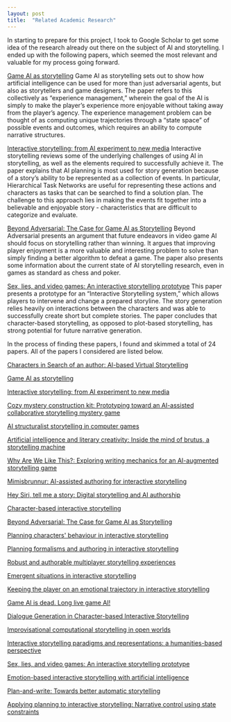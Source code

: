 ```yaml
---
layout: post
title:  "Related Academic Research"
---
```


In starting to prepare for this project, I took to Google Scholar to get some idea of the research already out there on the subject of AI and storytelling. I ended up with the following papers, which seemed the most relevant and valuable for my process going forward.

<a href="https://link.springer.com/chapter/10.1007/978-1-4419-8188-2_6">Game AI as storytelling</a>
Game AI as storytelling sets out to show how artificial intelligence can be used for more than just adversarial agents, but also as storytellers and game designers. The paper refers to this collectively as “experience management,” wherein the goal of the AI is simply to make the player’s experience more enjoyable without taking away from the player’s agency. The experience management problem can be thought of as computing unique trajectories through a “state space” of possible events and outcomes, which requires an ability to compute narrative structures.

<a href="https://www.researchgate.net/profile/Marc_Cavazza/publication/220851669_Interactive_storytelling_from_AI_experiment_to_new_media/links/580f3d0308aef2ef97afbf4b/Interactive-storytelling-from-AI-experiment-to-new-media.pdf">Interactive storytelling: from AI experiment to new media</a>
Interactive storytelling reviews some of the underlying challenges of using AI in storytelling, as well as the elements required to successfully achieve it. The paper explains that AI planning is most used for story generation because of a story’s ability to be represented as a collection of events. In particular, Hierarchical Task Networks are useful for representing these actions and characters as tasks that can be searched to find a solution plan. The challenge to this approach lies in making the events fit together into a believable and enjoyable story - characteristics that are difficult to categorize and evaluate.

<a href="https://www.csc.ncsu.edu/faculty/robertsd/csc591f10/readings/roberts-2009.pdf">Beyond Adversarial: The Case for Game AI as Storytelling</a>
Beyond Adversarial presents an argument that future endeavors in video game AI should focus on storytelling rather than winning. It argues that improving player enjoyment is a more valuable and interesting problem to solve than simply finding a better algorithm to defeat a game. The paper also presents some information about the current state of AI storytelling research, even in games as standard as chess and poker. 

<a href="https://www.aaai.org/Papers/Symposia/Spring/2002/SS-02-01/SS02-01-003.pdf">Sex, lies, and video games: An interactive storytelling prototype</a>
This paper presents a prototype for an “Interactive Storytelling system,” which allows players to intervene and change a prepared storyline. The story generation relies heavily on interactions between the characters and was able to successfully create short but complete stories. The paper concludes that character-based storytelling, as opposed to plot-based storytelling, has strong potential for future narrative generation.

In the process of finding these papers, I found and skimmed a total of 24 papers. All of the papers I considered are listed below.
 
<a href="https://link.springer.com/chapter/10.1007/3-540-45420-9_16">Characters in Search of an author: AI-based Virtual Storytelling</a>

<a href="https://link.springer.com/chapter/10.1007/978-1-4419-8188-2_6">Game AI as storytelling</a>

<a href="https://www.researchgate.net/profile/Marc_Cavazza/publication/220851669_Interactive_storytelling_from_AI_experiment_to_new_media/links/580f3d0308aef2ef97afbf4b/Interactive-storytelling-from-AI-experiment-to-new-media.pdf">Interactive storytelling: from AI experiment to new media</a>

<a href="https://dl.acm.org/doi/abs/10.1145/3337722.3341853?casa_token=JV9PoTP9uvMAAAAA:GAF1EsyVlaq6LiwBUv0pFh99bvWsxcHC_xi5rXS53FNzdXx65koKOtcNYSjvy6q3FIzNB0YNphZx7w">Cozy mystery construction kit: Prototyping toward an AI-assisted collaborative storytelling mystery game</a>

<a href="http://www.carolinebrooks.org/002-Notes/Research%20Template%20-%20AI%20Structuralist%20Storytelling%20in%20Computer%20Games%20by%20Fairclough%20&%20Cunningham%202004%20copy.pdf">AI structuralist storytelling in computer games</a>

<a href="https://books.google.com/books?hl=en&lr=&id=BDJ5AgAAQBAJ&oi=fnd&pg=PP1&dq=ai+storytelling&ots=yJHY8XTV9Y&sig=7IBrtPWYizrfE0YAl57QODQsc_Q">Artificial intelligence and literary creativity: Inside the mind of brutus, a storytelling machine</a>

<a href="https://stars.library.ucf.edu/elo2020/asynchronous/proceedingspapers/10/">Why Are We Like This?: Exploring writing mechanics for an AI-augmented storytelling game</a>

<a href="https://ojs.aaai.org/index.php/AIIDE/article/view/13046">Mimisbrunnur: AI-assisted authoring for interactive storytelling</a>

<a href="https://journals.sagepub.com/doi/abs/10.1177/1354856520913866?casa_token=4fr9KtGQpkIAAAAA:M1n7jkN2FtV7xc1UtQsNubzrvqfa4GaypePGirfgKnhrrb5yaayAluMaDYfLeQX4FwNLKZnzDI7M0Q">Hey Siri, tell me a story: Digital storytelling and AI authorship</a>

<a href="https://ieeexplore.ieee.org/abstract/document/1024747/?casa_token=8XFTzsunwA0AAAAA:vdeBg1YAyVt0APl6HQmQsM9f0-qfiTz8g40iGXCVCHeRbwSNZBcxDwj6v9Ua8xhZf45DZwoGNn8">Character-based interactive storytelling</a>

<a href="https://www.csc.ncsu.edu/faculty/robertsd/csc591f10/readings/roberts-2009.pdf">Beyond Adversarial: The Case for Game AI as Storytelling</a>

<a href="https://onlinelibrary.wiley.com/doi/abs/10.1002/vis.285?casa_token=8NZXbm_zstcAAAAA:qdrpcNgXUutWJruxZLU3B_CPtGvQ6k-gs4TD3jtSElB1CrJRmek2nnkMXgTRMbnuk58sn4BJdgGXyFdE">Planning characters' behaviour in interactive storytelling</a>

<a href="https://research.tees.ac.uk/ws/files/6493904/116374.pdf">Planning formalisms and authoring in interactive storytelling</a>

<a href="https://ojs.aaai.org/index.php/AIIDE/article/view/12450">Robust and authorable multiplayer storytelling experiences</a>

<a href="https://dl.acm.org/doi/abs/10.1145/508791.509003?casa_token=gP7ArBNFh6IAAAAA:sJuAPlHOZAEhPuybJbqhy74_7skYU-p9OnieyIelziwpDJnB8wqpvV2XSU8RRRdKDGRYbHAchtGhVQ">Emergent situations in interactive storytelling</a>

<a href="https://ojs.aaai.org/index.php/AIIDE/article/view/12783">Keeping the player on an emotional trajectory in interactive storytelling</a>

<a href="https://ieeexplore.ieee.org/abstract/document/4078949/?casa_token=uN-I_-hTcpMAAAAA:0imPTi4l2rVQ55rCYuWbP_LUccxpoenZqeoAsb-IUeZ44mFNakH4wo3Rxkr11RcPLZPvx8TGyyw">Game AI is dead. Long live game AI!</a>

<a href="https://www.aaai.org/Papers/AIIDE/2005/AIIDE05-004.pdf">Dialogue Generation in Character-based Interactive Storytelling</a>

<a href="https://link.springer.com/chapter/10.1007/978-3-319-48279-8_7">Improvisational computational storytelling in open worlds</a>

<a href="https://www.researchgate.net/profile/Hartmut_Koenitz/publication/299609875_Interactive_Storytelling_Paradigms_and_Representations_A_Humanities-Based_Perspective/links/5a12f9690f7e9b1e572c2364/Interactive-Storytelling-Paradigms-and-Representations-A-Humanities-Based-Perspective.pdf">Interactive storytelling paradigms and representations: a humanities-based perspective</a>

<a href="https://www.aaai.org/Papers/Symposia/Spring/2002/SS-02-01/SS02-01-003.pdf">Sex, lies, and video games: An interactive storytelling prototype</a>

<a href="https://ojs.aaai.org/index.php/AIIDE/article/view/12721">Emotion-based interactive storytelling with artificial intelligence</a>

<a href="https://ojs.aaai.org/index.php/AAAI/article/view/4726">Plan-and-write: Towards better automatic storytelling</a>

<a href="https://dl.acm.org/doi/abs/10.1145/1869397.1869399?casa_token=UEF9WVFGfX4AAAAA:Qh4ohy7hls1EDby7luXZs6pmAZAiUTfcJh6i266zYaImm73ScHYhKU8kOi_HWCD84Q-N75g0WmwsIg">Applying planning to interactive storytelling: Narrative control using state constraints</a>